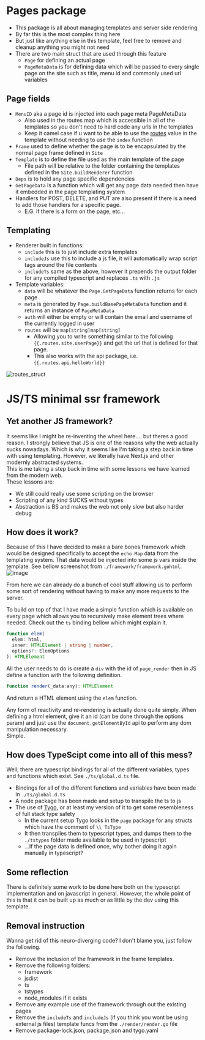 # Pages package
- This package is all about managing templates and server side rendering
- By far this is the most complex thing here
- But just like anything else in this template, feel free to remove and cleanup anything you might not need
- There are two main struct that are used through this feature
  - `Page` for defining an actual page
  - `PageMetaData` is for defining data which will be passed to every single page on the site such as title, menu id and commonly used url variables

## Page fields
- `MenuID` aka a page id is injected into each page meta PageMetaData
  - Also used in the routes map which is accessible in all of the templates so you don't need to hard code any urls in the templates 
  - Keep it camel case if u want to be able to use the [routes](#templating) value in the template without needing to use the `index` function 
- `Frame` used to define whether the page is to be encapsulated by the normal page frame defined in `Site`
- `Template` is to define the file used as the main template of the page
  -  File path will be relative to the folder containing the templates defined in  the `Site.buildRenderer` function
- `Deps` is to hold any page specific dependencies
- `GetPageData` is a function which will get any page data needed then have it embedded in the page templating system
- Handlers for POST, DELETE, and PUT are also present if there is a need to add those handlers for a specific page.
  - E.G. if there is a form on the page, etc...


## Templating
- Renderer built in functions:
  - `include` this is to just include extra templates
  - `includeJs` use this to include a js file, it will automatically wrap script tags around the file contents
  - `includeTs` same as the above, however it prepends the output folder for any compiled typescript and replaces `.ts` with `.js`
- Template variables:
  - `data` will be whatever the `Page.GetPageData` function returns for each page
  - `meta` is generated by `Page.buildBasePageMetaData` function and it returns an instance of `PageMetaData`
  - `auth` will either be empty or will contain the email and username of the currently logged in user
  - `routes` will be `map[string]map[string]`
    - Allowing you to write something similar to the following `{{.routes.site.userPage}}` and get the url that is defined for that page.
    - This also works with the api package, i.e. `{{.routes.api.helloWorld}}`

![routes_struct](https://user-images.githubusercontent.com/17408117/216288313-102ba524-2a1b-497e-9224-0c66ba1de599.png)

# JS/TS minimal ssr framework
## Yet another JS framework?
It seems like I might be re-inventing the wheel here.... but theres a good reason.
I strongly believe that JS is one of the reasons why the web actually sucks nowadays. Which is why it seems like I'm taking a step back in time with using templating. However, we literally have Next.js and other modernly abstracted systems.  
This is me taking a step back in time with some lessons we have learned from the modern web.  
These lessons are:  
- We still could really use some scripting on the browser
- Scripting of any kind SUCKS without types
- Abstraction is BS and makes the web not only slow but also harder debug

## How does it work?
Because of this I have decided to make a bare bones framework which would be designed specifically to accept the `echo.Map` data from the templating system. That data would be injected into some js vars inside the template.
See bellow screenshot from `./framework/framework.gohtml`.   
![image](https://user-images.githubusercontent.com/17408117/216392675-0c33b533-3756-44b8-a86b-13f681e2414f.png)

From here we can already do a bunch of cool stuff allowing us to perform some sort of rendering without having to make any more requests to the server.  

To build on top of that I have made a simple function which is available on every page which allows you to recursively make element trees where needed. Check out the `ts` binding bellow which might explain it.

```typescript 
function elem(
  elem: html,
  inner: HTMLElement | string | number,
  options?: ElemOptions
): HTMLElement
```

All the user needs to do is create a `div` with the id of `page_render` then in JS define a function with the following definition.

```javascript
function render(_data:any): HTMLElement
```
And return a HTML element using the `elem` function.

Any form of reactivity and re-rendering is actually done quite simply. When defining a html element, give it an id (can be done through the options param) and just use the `document.getElementById` api to perform any dom manipulation necessary.  
Simple.

## How does TypeScipt come into all of this mess?
Well, there are typescript bindings for all of the different variables, types and functions which exist. See `./ts/global.d.ts` file.
- Bindings for all of the different functions and variables have been made in `./ts/global.d.ts`
- A node package has been made and setup to transpile the ts to js 
- The use of [Tygo](https://github.com/JamesTiberiusKirk/tygo), or at least my version of it to get some resembleness of full stack type safety
  - In the current setup Tygo looks in the `page` package for any structs which have the comment of `\\ TsType` 
  - It then transpiles them to typescript types, and dumps them to the `./tstypes` folder made available to be used in typescript
  - ...If the page data is defined once, why bother doing it again manually in typescript?

## Some reflection
There is definitely some work to be done here both on the typescript implementation and on javascript in general.
However, the whole point of this is that it can be built up as much or as little by the dev using this template.

## Removal instruction
Wanna get rid of this neuro-diverging code? I don't blame you, just follow the following.
- Remove the inclusion of the framework in the frame templates.
- Remove the following folders:
  - framework
  - jsdist
  - ts 
  - tstypes
  - node_modules if it exists
- Remove any example use of the framework through out the existing pages 
- Remove the `includeTs` and `includeJs` (if you think you wont be using external js files) template funcs from the `./render/render.go` file
- Remove package-lock.json, package.json and tygo.yaml



